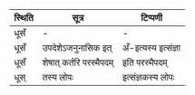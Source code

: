 | स्थिति | सूत्र | टिप्पणी |
| ----- | ------- | ------ |
| धूसँ | - | - |
| धूसँ | उपदेशेऽजनुनासिक इत् | अँ-इत्यस्य इत्संज्ञा |
| धूसँ | शेषात् कर्तरि परस्मैपदम् | इति परस्मैपदम् |
| धूस् | तस्य लोपः | इत्संज्ञकस्य लोपः |
